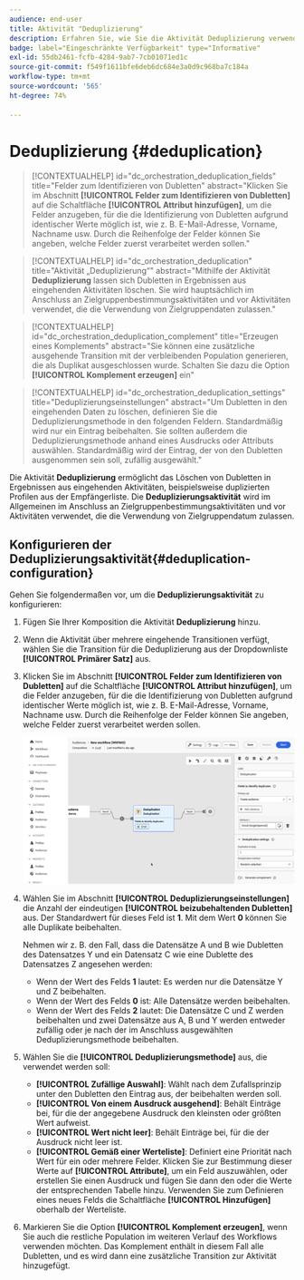 ```yaml
---
audience: end-user
title: Aktivität "Deduplizierung"
description: Erfahren Sie, wie Sie die Aktivität Deduplizierung verwenden.
badge: label="Eingeschränkte Verfügbarkeit" type="Informative"
exl-id: 55db2461-fcfb-4284-9ab7-7cb01071ed1c
source-git-commit: f549f1611bfe6deb6dc684e3a0d9c968ba7c184a
workflow-type: tm+mt
source-wordcount: '565'
ht-degree: 74%

---
```


# Deduplizierung {#deduplication}

>[!CONTEXTUALHELP]
>id="dc_orchestration_deduplication_fields"
>title="Felder zum Identifizieren von Dubletten"
>abstract="Klicken Sie im Abschnitt **[!UICONTROL Felder zum Identifizieren von Dubletten]** auf die Schaltfläche **[!UICONTROL Attribut hinzufügen]**, um die Felder anzugeben, für die die Identifizierung von Dubletten aufgrund identischer Werte möglich ist, wie z. B. E-Mail-Adresse, Vorname, Nachname usw. Durch die Reihenfolge der Felder können Sie angeben, welche Felder zuerst verarbeitet werden sollen."

>[!CONTEXTUALHELP]
>id="dc_orchestration_deduplication"
>title="Aktivität „Deduplizierung“"
>abstract="Mithilfe der Aktivität **Deduplizierung** lassen sich Dubletten in Ergebnissen aus eingehenden Aktivitäten löschen. Sie wird hauptsächlich im Anschluss an Zielgruppenbestimmungsaktivitäten und vor Aktivitäten verwendet, die die Verwendung von Zielgruppendaten zulassen."

>[!CONTEXTUALHELP]
>id="dc_orchestration_deduplication_complement"
>title="Erzeugen eines Komplements"
>abstract="Sie können eine zusätzliche ausgehende Transition mit der verbleibenden Population generieren, die als Duplikat ausgeschlossen wurde. Schalten Sie dazu die Option **[!UICONTROL Komplement erzeugen]** ein"

>[!CONTEXTUALHELP]
>id="dc_orchestration_deduplication_settings"
>title="Deduplizierungseinstellungen"
>abstract="Um Dubletten in den eingehenden Daten zu löschen, definieren Sie die Deduplizierungsmethode in den folgenden Feldern. Standardmäßig wird nur ein Eintrag beibehalten. Sie sollten außerdem die Deduplizierungsmethode anhand eines Ausdrucks oder Attributs auswählen. Standardmäßig wird der Eintrag, der von den Dubletten ausgenommen sein soll, zufällig ausgewählt."

Die Aktivität **Deduplizierung** ermöglicht das Löschen von Dubletten in Ergebnissen aus eingehenden Aktivitäten, beispielsweise duplizierten Profilen aus der Empfängerliste. Die **Deduplizierungsaktivität** wird im Allgemeinen im Anschluss an Zielgruppenbestimmungsaktivitäten und vor Aktivitäten verwendet, die die Verwendung von Zielgruppendatum zulassen.

## Konfigurieren der Deduplizierungsaktivität{#deduplication-configuration}

Gehen Sie folgendermaßen vor, um die **Deduplizierungsaktivität** zu konfigurieren:

1. Fügen Sie Ihrer Komposition die Aktivität **Deduplizierung** hinzu.

1. Wenn die Aktivität über mehrere eingehende Transitionen verfügt, wählen Sie die Transition für die Deduplizierung aus der Dropdownliste **[!UICONTROL Primärer Satz]** aus.

1. Klicken Sie im Abschnitt **[!UICONTROL Felder zum Identifizieren von Dubletten]** auf die Schaltfläche **[!UICONTROL Attribut hinzufügen]**, um die Felder anzugeben, für die die Identifizierung von Dubletten aufgrund identischer Werte möglich ist, wie z. B. E-Mail-Adresse, Vorname, Nachname usw. Durch die Reihenfolge der Felder können Sie angeben, welche Felder zuerst verarbeitet werden sollen.

   ![](../assets/deduplication.png)

1. Wählen Sie im Abschnitt **[!UICONTROL Deduplizierungseinstellungen]** die Anzahl der eindeutigen **[!UICONTROL beizubehaltenden Dubletten]** aus. Der Standardwert für dieses Feld ist **1**. Mit dem Wert **0** können Sie alle Duplikate beibehalten.

   Nehmen wir z. B. den Fall, dass die Datensätze A und B wie Dubletten des Datensatzes Y und ein Datensatz C wie eine Dublette des Datensatzes Z angesehen werden:

   * Wenn der Wert des Felds **1** lautet: Es werden nur die Datensätze Y und Z beibehalten.
   * Wenn der Wert des Felds **0** ist: Alle Datensätze werden beibehalten.
   * Wenn der Wert des Felds **2** lautet: Die Datensätze C und Z werden beibehalten und zwei Datensätze aus A, B und Y werden entweder zufällig oder je nach der im Anschluss ausgewählten Deduplizierungsmethode beibehalten.

1. Wählen Sie die **[!UICONTROL Deduplizierungsmethode]** aus, die verwendet werden soll:

   * **[!UICONTROL Zufällige Auswahl]**: Wählt nach dem Zufallsprinzip unter den Dubletten den Eintrag aus, der beibehalten werden soll.
   * **[!UICONTROL Von einem Ausdruck ausgehend]**: Behält Einträge bei, für die der angegebene Ausdruck den kleinsten oder größten Wert aufweist.
   * **[!UICONTROL Wert nicht leer]**: Behält Einträge bei, für die der Ausdruck nicht leer ist.
   * **[!UICONTROL Gemäß einer Werteliste]**: Definiert eine Priorität nach Wert für ein oder mehrere Felder. Klicken Sie zur Bestimmung dieser Werte auf **[!UICONTROL Attribute]**, um ein Feld auszuwählen, oder erstellen Sie einen Ausdruck und fügen Sie dann den oder die Werte der entsprechenden Tabelle hinzu. Verwenden Sie zum Definieren eines neues Felds die Schaltfläche **[!UICONTROL Hinzufügen]** oberhalb der Werteliste.

1. Markieren Sie die Option **[!UICONTROL Komplement erzeugen]**, wenn Sie auch die restliche Population im weiteren Verlauf des Workflows verwenden möchten. Das Komplement enthält in diesem Fall alle Dubletten, und es wird dann eine zusätzliche Transition zur Aktivität hinzugefügt.

<!--
## Example{#deduplication-example}

In the following example, use a deduplication activity to exclude duplicates from the target before sending a delivery. The identified duplicated profiles are added to a dedicated audience that can be reused if necessary. Choose the **Email** address to identify the duplicates. Keep 1 entry and select the **Random** deduplication method.

![](../assets/workflow-deduplication-example.png)
-->
